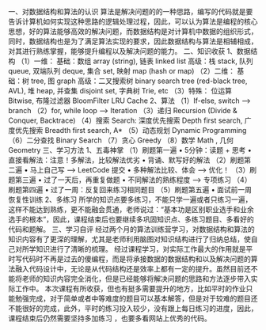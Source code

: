 一、对数据结构和算法的认识
算法是解决问题的的一种思路，编写的代码就是要告诉计算机如何实现这种思路的逻辑处理过程，因此，可以认为算法是编程的核心思想，好的算法能够高效的解决问题，而数据结构是对计算机中数据的组织形式，同时，数据结构也是为了满足算法实现的要求，因此数据结构与算法是相辅相成，对其进行熟练掌握，能够提升编程以及解决问题的能力。
二、知识收获
1、数据结构
（1）一维：
基础：数组 array (string), 链表 linked list
高级：栈 stack, 队列 queue, 双端队列 deque, 集合 set, 映射 map (hash or map)
（2）二维：
基础：树 tree, 图 graph
高级：二叉搜索树 binary search tree (red-black tree, AVL), 堆 heap, 并查集 disjoint set, 字典树 Trie, etc
（3）特殊：
位运算 Bitwise, 布隆过滤器 BloomFilter
LRU Cache
2、算法
（1）If-else, switch —> branch
（2）for, while loop —> Iteration
（3）递归 Recursion (Divide & Conquer, Backtrace)
（4）搜索 Search: 深度优先搜索 Depth first search, 广度优先搜索 Breadth first search, A*
（5）动态规划 Dynamic Programming
（6）二分查找 Binary Search
（7）贪心 Greedy
（8）数学 Math , 几何 Geometry
三、学习方法
1、五毒神掌
（1）刷题第一遍
• 5分钟：读题 + 思考
• 直接看解法：注意！多解法，比较解法优劣
• 背诵、默写好的解法
（2）刷题第二遍
• 马上自己写 —> LeetCode 提交
• 多种解法比较、体会 —> 优化！
（3）刷题第三遍
• 过了一天后，再重复做题
• 不同解法的熟练程度 —> 专项练习
（4）刷题第四遍
• 过了一周：反复回来练习相同题目
（5）刷题第五遍
• 面试前一周恢复性训练
2、多练习
所学的知识点要多练习，不能只学一遍或者只练习一遍，这样不能达到熟练，更不能融会贯通，老师说过：“基本功是区别职业选手和业余选手的根本”，因此，课程结束后也要继续多巩固知识点、多练习题目、多看好的代码和题解。
三、学习自评
经过两个月的算法训练营学习，对数据结构和算法的知识内容有了更深的理解，尤其是老师利用脑图对知识结构进行了归纳总结，使自己对所学知识进行了清晰的梳理。
经过课程学习，对实际工作最大的作用就是平时写代码时不再是过去的傻编程，而是将承接数据的数据结构和以及解决问题的算法融入代码设计中，无论是从代码结构还是效率上都有一定的提升。虽然目前还不能将老师的知识内容完全消化，但是已经能够将解决问题的思路和方法逐步带入实际工作中。
本次课程有所收获，但也有挺多需要提升的地方，比如平时的作业只能勉强完成，对于简单或者中等难度的题目可以基本解答，但是对于较难的题目还不能很好的完成，此外，平时的练习投入较少，没有跟上每日练习的进度，因此，课程结束后仍然需要坚持多加练习
，也要多看网站上优秀的代码。

